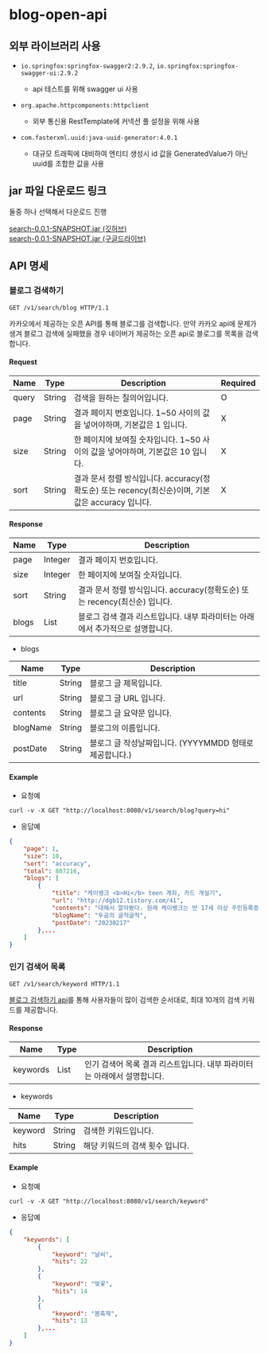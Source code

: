 # blog-open-api

## 외부 라이브러리 사용

- `io.springfox:springfox-swagger2:2.9.2`, `io.springfox:springfox-swagger-ui:2.9.2`
  - api 테스트를 위해 swagger ui 사용

- `org.apache.httpcomponents:httpclient`
  - 외부 통신용 RestTemplate에 커넥션 풀 설정을 위해 사용
  
- `com.fasterxml.uuid:java-uuid-generator:4.0.1`
  - 대규모 트래픽에 대비하여 엔티티 생성시 id 값을 GeneratedValue가 아닌 uuid를 조합한 값을 사용 
  
## jar 파일 다운로드 링크

둘중 하나 선택해서 다운로드 진행

[search-0.0.1-SNAPSHOT.jar (깃허브)](https://github.com/ckr3453/blog-open-api/blob/master/jar/search-0.0.1-SNAPSHOT.jar)<br/>
[search-0.0.1-SNAPSHOT.jar (구글드라이브)](https://drive.google.com/file/d/18RRfnvXDl77kP0Ql9at0M_-zoY4FVfH4/view?usp=sharing)
  
## API 명세

### 블로그 검색하기

```
GET /v1/search/blog HTTP/1.1
```

카카오에서 제공하는 오픈 API를 통해 블로그를 검색합니다. 만약 카카오 api에 문제가 생겨 블로그 검색에 실패했을 경우 네이버가 제공하는 오픈 api로 블로그를 목록을 검색합니다.

#### Request

|Name|Type|Description|Required|
|---|---|---|---|
|query|String|검색을 원하는 질의어입니다.|O|
|page|String|결과 페이지 번호입니다. 1~50 사이의 값을 넣어야하며, 기본값은 1 입니다.|X|
|size|String|한 페이지에 보여질 숫자입니다. 1~50 사이의 값을 넣어야하며, 기본값은 10 입니다.|X|
|sort|String|결과 문서 정렬 방식입니다. accuracy(정확도순) 또는 recency(최신순)이며, 기본 값은 accuracy 입니다.|X|

#### Response

|Name|Type|Description|
|---|---|---|
|page|Integer|결과 페이지 번호입니다.|
|size|Integer|한 페이지에 보여질 숫자입니다.|
|sort|String|결과 문서 정렬 방식입니다. accuracy(정확도순) 또는 recency(최신순) 입니다.|
|blogs|List|블로그 검색 결과 리스트입니다. 내부 파라미터는 아래에서 추가적으로 설명합니다.|

- blogs

|Name|Type|Description|
|---|---|---|
|title|String|블로그 글 제목입니다.|
|url|String|블로그 글 URL 입니다.|
|contents|String|블로그 글 요약문 입니다.|
|blogName|String|블로그의 이름입니다.|
|postDate|String|블로그 글 작성날짜입니다. (YYYYMMDD 형태로 제공합니다.)|

#### Example

- 요청예

```
curl -v -X GET "http://localhost:8080/v1/search/blog?query=hi"
```

- 응답예

```json
{
    "page": 1,
    "size": 10,
    "sort": "accuracy",
    "total": 807216,
    "blogs": [
        {
            "title": "케이뱅크 <b>Hi</b> teen 계좌, 카드 개설기",
            "url": "http://dgb12.tistory.com/41",
            "contents": "대해서 알아봤다. 원래 케이뱅크는 만 17세 이상 주민등록증 소유자만 계좌 개설이 가능했다. 그러나, 작년 12월 즈음 만 14세~만 18세를 대상으로 한 <b>Hi</b> teen 이라는 이름의 선불전자지급수단(가상계좌)을 런칭했다. 많은 청소년들이 사용하는 카카오뱅크 미니, 리브 Next, 토스유스 등과 같은 방식이다. 휴대폰 번호만...",
            "blogName": "두곰의 글적글적",
            "postDate": "20230217"
        },...
    ]
}
```

### 인기 검색어 목록

```
GET /v1/search/keyword HTTP/1.1
```

[블로그 검색하기 api](#블로그-검색하기)를 통해 사용자들이 많이 검색한 순서대로, 최대 10개의 검색 키워드를 제공합니다.

#### Response

|Name|Type|Description|
|---|---|---|
|keywords|List|인기 검색어 목록 결과 리스트입니다. 내부 파라미터는 아래에서 설명합니다.|

- keywords

|Name|Type|Description|
|---|---|---|
|keyword|String|검색한 키워드입니다.|
|hits|String|해당 키워드의 검색 횟수 입니다.|

#### Example

- 요청예

```
curl -v -X GET "http://localhost:8080/v1/search/keyword"
```

- 응답예

```json
{
    "keywords": [
        {
            "keyword": "날씨",
            "hits": 22
        },
        {
            "keyword": "벚꽃",
            "hits": 14
        },
        {
            "keyword": "봄축제",
            "hits": 13
        },...
    ]
}
```
